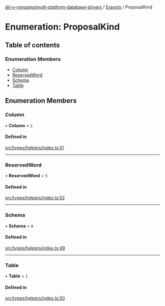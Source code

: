 [@l-v-yonsama/multi-platform-database-drivers](../README.md) / [Exports](../modules.md) / ProposalKind

# Enumeration: ProposalKind

## Table of contents

### Enumeration Members

- [Column](ProposalKind.md#column)
- [ReservedWord](ProposalKind.md#reservedword)
- [Schema](ProposalKind.md#schema)
- [Table](ProposalKind.md#table)

## Enumeration Members

### Column

• **Column** = ``2``

#### Defined in

[src/types/helpers/index.ts:51](https://github.com/l-v-yonsama/db-drivers/blob/775e6e4a024f37b351a31ffc9245bc432e33fe0e/src/types/helpers/index.ts#L51)

___

### ReservedWord

• **ReservedWord** = ``3``

#### Defined in

[src/types/helpers/index.ts:52](https://github.com/l-v-yonsama/db-drivers/blob/775e6e4a024f37b351a31ffc9245bc432e33fe0e/src/types/helpers/index.ts#L52)

___

### Schema

• **Schema** = ``0``

#### Defined in

[src/types/helpers/index.ts:49](https://github.com/l-v-yonsama/db-drivers/blob/775e6e4a024f37b351a31ffc9245bc432e33fe0e/src/types/helpers/index.ts#L49)

___

### Table

• **Table** = ``1``

#### Defined in

[src/types/helpers/index.ts:50](https://github.com/l-v-yonsama/db-drivers/blob/775e6e4a024f37b351a31ffc9245bc432e33fe0e/src/types/helpers/index.ts#L50)
